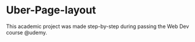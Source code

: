 # Uber-Page-layout
This academic project was made step-by-step during passing the Web Dev course @udemy.
